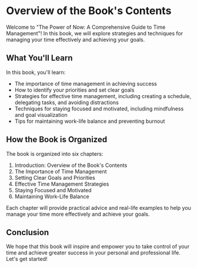 Overview of the Book's Contents
========================================================

Welcome to "The Power of Now: A Comprehensive Guide to Time Management"! In this book, we will explore strategies and techniques for managing your time effectively and achieving your goals.

What You'll Learn
-----------------

In this book, you'll learn:

* The importance of time management in achieving success
* How to identify your priorities and set clear goals
* Strategies for effective time management, including creating a schedule, delegating tasks, and avoiding distractions
* Techniques for staying focused and motivated, including mindfulness and goal visualization
* Tips for maintaining work-life balance and preventing burnout

How the Book is Organized
-------------------------

The book is organized into six chapters:

1. Introduction: Overview of the Book's Contents
2. The Importance of Time Management
3. Setting Clear Goals and Priorities
4. Effective Time Management Strategies
5. Staying Focused and Motivated
6. Maintaining Work-Life Balance

Each chapter will provide practical advice and real-life examples to help you manage your time more effectively and achieve your goals.

Conclusion
----------

We hope that this book will inspire and empower you to take control of your time and achieve greater success in your personal and professional life. Let's get started!
